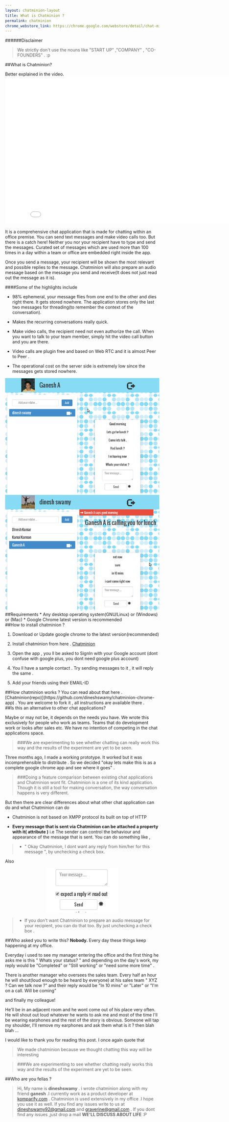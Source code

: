 ```yaml
---
layout: chatminion-layout
title: What is Chatminion ?
permalink: chatminion
chrome_webstore_link: https://chrome.google.com/webstore/detail/chat-minion/ggppffbhjobdepilfllgmpojejkeemca
---
```


######Disclaimer 
> We strictly don't use the nouns like "START UP" ,"COMPANY" , "CO-FOUNDERS" . :p

<div id="what-is-chatminion">
</div>
##What is Chatminion? 

Better explained in the video.
	<iframe width="853" height="480" src="//www.youtube.com/embed/CuVyldcQ0Kw" frameborder="0" allowfullscreen></iframe>

It is  a comprehensive chat application that is made for chatting within an office premise. You can send text messages and make video calls too.
But there is a catch here! Neither you nor your recipient have to type and send the messages. Curated set of messages which are used more than 100 times in a day within a team or office are embedded right inside the app. 

Once you send a message, your recipient will be shown the most relevant and possible replies to the message. Chatminion will also prepare an audio message based on the message you send and receive(It does not just read out the message as it is).

####Some of the highlights include
* 98% ephemeral, your message flies from one end to the other and dies right there. It gets stored nowhere.
	 The application stores only the last two messages for threading(to remember the context of the conversation). 

* Makes the recurring conversations really quick.

* Make video calls, the recipient need not even authorize the call. When you want to talk to your team member, simply hit the video call button and you are there.

* Video calls are plugin free and based on Web RTC and it is almost Peer to Peer .

* The operational cost on the server side is extremely low since the messages gets stored nowhere.




<div class="screenshots">
	<img src ="/public/images/screenshot.png"  /> 
	<img src ="/public/images/screenshot_2.png"  /> 
</div>

<div id="requirements">
</div>
##Requirements 
* Any desktop operating system(GNU/Linux) or (Windows) or (Mac)
* Google Chrome latest version is recommended


<div id="how-to-install-chatminion">
</div>
##How to install chatminion ?

1) Download or Update google chrome to the latest version(recommended)

2) Install chatminion from here . <a href="{{ chrome_webstore_link }}" target="_blank">Chatminion</a>

3) Open the app , you ll be asked to SignIn with your Google account (dont confuse with google plus, you dont need google plus account)

4) You ll have a sample contact . Try sending messages to it , it will reply the same .

5) Add your friends using their EMAIL-ID

<div id="how-chatminion-works">
</div>
##How chatminion works ?
You can read about that here . [Chatminion(repo)](https://github.com/dineshswamy/chatminion-chrome-app) . You are welcome to fork it , all instructions are available there .

<div id="is-this-an-alternative">
</div>
##Is this an alternative to other chat applications? 

Maybe or may not be, it depends on the needs you have. We wrote this exclusively for people who work as teams. Teams that do development work or looks after sales etc. We  have no intention of competing in the chat applications space.

>###We are experimenting to see whether chatting can really work this way and the results of the experiment are yet to be seen. 


Three months ago, I made a working prototype. It worked but it was incomprehensible to distribute . So we decided "okay lets make this is as a complete google chrome app and see where it goes" .

>###Doing a feature comparison between existing chat applications and Chatminion wont fit. Chatminion is a one of its kind application. Though it is still a tool for making conversation, the way conversation happens is very different.

But then there are clear differences about what other chat application can do and what Chatminion can do 


+ Chatminion is not based on XMPP protocol its built on top of HTTP 


+ **Every message that is sent via Chatminion can be attached a property with it( attribute )** i.e The sender can control the behaviour and appearance of the message that is sent. You can do something like , 

>  * " Okay Chatminion, I dont want any reply from him/her for this message ", by unchecking a check box.
   
Also

<div>
	<center>
		<img src="/public/images/options_for_messages.png" class="inline-image" />
	</center>
</div>

>   * If you don't want Chatminion to prepare an audio message for your recipient, you can do that too. By just unchecking a check box .



<div id="who-asked-you">
</div>

##Who asked you to write this?
**Nobody.** Every day these things keep happening at my office. 


Everyday i used to see my manager entering the office and the first thing he asks me is this " Whats your status? " and depending on the day's work, my reply would be "Completed" or "Still working" or "need some more time" .

There is another manager who oversees the sales team. Every half an hour he will shout(loud enough to be heard by everyone) at his sales team " XYZ ? Can we talk now ?" and their reply would be "In 10 mins" or "Later" or "I'm on a call. Will be coming"

 and finally my colleague! 

He'll be in an adjacent room and he wont come out of his place very often.
 He will shout out loud whatever he wants to ask me and most of the time  I'll be wearing earphones and the rest of the story is obvious. Someone will tap my shoulder, I'll remove my earphones and ask them what is it ? then blah blah ...

I would like to thank you for reading this post. I once again quote that


>We made chatminion because we thought chatting this way will be interesting
  
  
>###We are experimenting to see whether chatting really works this way and the results of the experiment are yet to be seen.


<div id="who-are-you-fellas">
</div>

##Who are you fellas ?

>Hi, My name is **dineshswamy** . i wrote chatminion along with my friend **ganesh** .I currently work as a product developer at <a href="http://www.komparify.com">komparify.com</a> . Chatminion is used extensively in my office .I hope you use it as well.
If you find any issues write to us at <a href="#">dineshswamy92@gmail.com</a> and <a href="#">graverine@gmail.com</a> .
If you dont find any issues  ,just drop a mail  **WE'LL  DISCUSS ABOUT LIFE** :P











